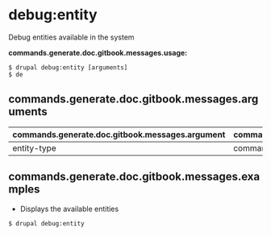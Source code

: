 # debug:entity
Debug entities available in the system

**commands.generate.doc.gitbook.messages.usage:**
```
$ drupal debug:entity [arguments]
$ de  
```

## commands.generate.doc.gitbook.messages.arguments
commands.generate.doc.gitbook.messages.argument | commands.generate.doc.gitbook.messages.details
---------|-------------
entity-type | commands.debug.entity.arguments.entity-type

## commands.generate.doc.gitbook.messages.examples
* Displays the available entities
```
$ drupal debug:entity

```
